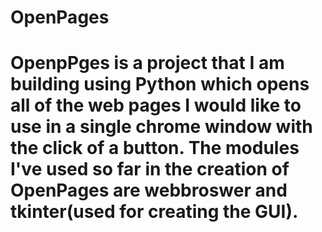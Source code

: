 # OpenPages
# OpenpPges is a project that I am building using Python which opens all of the web pages I would like to use in a single chrome window with the click of a button. The modules I've used so far in the creation of OpenPages are webbroswer and tkinter(used for creating the GUI).
